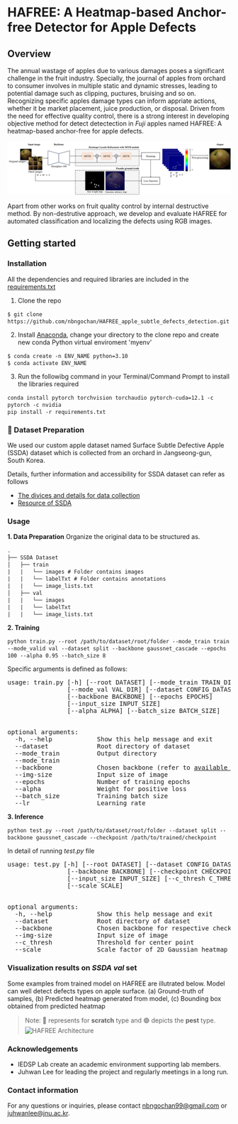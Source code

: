 # HAFREE: A Heatmap-based Anchor-free Detector for Apple Defects


## Overview
The annual wastage of apples due to various damages poses a significant challenge in the fruit industry. Specially, the journal of apples from orchard to consumer involves in multiple static and dynamic stresses, leading to potential damage such as clipping, puctures, bruising and so on. Recognizing specific apples damage types can inform appriate actions, whether it be market placement, juice production, or disposal. Driven from the need for effective quality control, there is a strong interest in developing objective method for detect detectection in *Fuji* apples named HAFREE: A heatmap-based anchor-free for apple defects.

![HAFREE Architecture](resources/Figure2.png)

Apart from other works on fruit quality control by internal destructive method. By non-destrutive approach, we develop and evaluate HAFREE for automated classification and localizing the defects using RGB images.



## Getting started
### Installation
All the dependencies and required libraries are included in the [requirements.txt](requirements.txt)

1. Clone the repo
```
$ git clone https://github.com/nbngochan/HAFREE_apple_subtle_defects_detection.git
```

2. Install [Anaconda](https://docs.anaconda.com/free/anaconda/install/index.html), change your directory to the clone repo and create new conda Python virtual enviroment 'myenv'
```
$ conda create -n ENV_NAME python=3.10
$ conda activate ENV_NAME
```

3. Run the followibg command in your Terminal/Command Prompt to install the libraries required
```
conda install pytorch torchvision torchaudio pytorch-cuda=12.1 -c pytorch -c nvidia
pip install -r requirements.txt
```

### :apple: Dataset Preparation 
We used our custom apple dataset named Surface Subtle Defective Apple (SSDA) dataset which is collected from an orchard in Jangseong-gun, South Korea.

Details, further information and accessibility for SSDA dataset can refer as follows
- [The divices and details for data collection](https://www.mdpi.com/1424-8220/23/8/3968)
- [Resource of SSDA](https://zenodo.org/records/10957715)

### Usage
**1. Data Preparation** Organize the original data to be structured as.
```
.
├── SSDA Dataset
│   ├── train
|   |   └── images # Folder contains images
|   |   └── labelTxt # Folder contains annotations
|   |   └── image_lists.txt
│   ├── val
|   |   └── images
|   |   └── labelTxt
|   |   └── image_lists.txt
```

**2. Training**
```
python train.py --root /path/to/dataset/root/folder --mode_train train --mode_valid val --dataset split --backbone gaussnet_cascade --epochs 100 --alpha 0.95 --batch_size 8
```

Specific arguments is defined as follows:

<pre>
usage: train.py [-h] [--root DATASET] [--mode_train TRAIN_DIR]
                [--mode_val VAL_DIR] [--dataset CONFIG_DATASET]
                [--backbone BACKBONE] [--epochs EPOCHS]
                [--input_size INPUT_SIZE]
                [--alpha ALPHA] [--batch_size BATCH_SIZE]


optional arguments:
  -h, --help            Show this help message and exit
  --dataset             Root directory of dataset
  --mode_train          Output directory
  --mode_train
  --backbone            Chosen backbone (refer to <a href="basenet/model.py" title="backbone">available support backbone</a>)
  --img-size            Input size of image
  --epochs              Number of training epochs
  --alpha               Weight for positive loss
  --batch_size          Training batch size 
  --lr                  Learning rate
</pre>

**3. Inference**
```
python test.py --root /path/to/dataset/root/folder --dataset split --backbone gaussnet_cascade --checkpoint /path/to/trained/checkpoint
```

In detail of running *test.py* file
<pre>
usage: test.py [-h] [--root DATASET] [--dataset CONFIG_DATASET]
                [--backbone BACKBONE] [--checkpoint CHECKPOINT]
                [--input_size INPUT_SIZE] [--c_thresh C_THRESH]
                [--scale SCALE]


optional arguments:
  -h, --help            Show this help message and exit
  --dataset             Root directory of dataset
  --backbone            Chosen backbone for respective checkpoint model (refer to <a href="basenet/model.py" title="backbone">available support backbone</a>)
  --img-size            Input size of image
  --c_thresh            Threshold for center point
  --scale               Scale factor of 2D Gaussian heatmap
</pre>

### Visualization results on *SSDA val* set
Some examples from trained model on HAFREE are illutrated below. Model can well detect defects types on apple surface. 
(a) Ground-truth of samples, (b) Predicted heatmap generated from model, (c) Bounding box obtained from predicted heatmap

>Note: 🔴 represents for **scratch** type and 🟢 depicts the **pest** type.
![HAFREE Architecture](resources/Figure6_Visualization.png)


### Acknowledgements
- IEDSP Lab create an academic environment supporting lab members.
- Juhwan Lee for leading the project and regularly meetings in a long run.

### Contact information
For any questions or inquiries, please contact nbngochan99@gmail.com or juhwanlee@jnu.ac.kr.